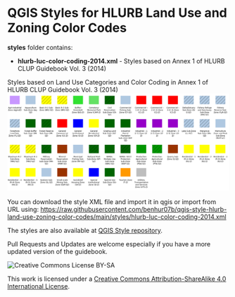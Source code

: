 # QGIS Styles for HLURB Land Use and Zoning Color Codes

**styles** folder contains:
* **hlurb-luc-color-coding-2014.xml** - Styles based on Annex 1 of HLURB CLUP Guidebook Vol. 3 (2014)

Styles based on Land Use Categories and Color Coding in Annex 1 of HLURB CLUP Guidebook Vol. 3 (2014)
![Styles based on Land Use Categories and Color Coding in Annex 1 of HLURB CLUP Guidebook Vol. 3 (2014)](/img/hlurb-qgis-style.png)

You can download the style XML file and import it in qgis or import from URL using: https://raw.githubusercontent.com/benhur07b/qgis-style-hlurb-land-use-zoning-color-codes/main/styles/hlurb-luc-color-coding-2014.xml

The styles are also available at [QGIS Style repository](https://plugins.qgis.org/styles/62/).

Pull Requests and Updates are welcome especially if you have a more updated version of the guidebook.

![Creative Commons License BY-SA](https://i.creativecommons.org/l/by-sa/4.0/80x15.png)

This work is licensed under a <a rel='license' href='https://creativecommons.org/licenses/by-sa/4.0/'>Creative Commons Attribution-ShareAlike 4.0 International License</a>.<br>
